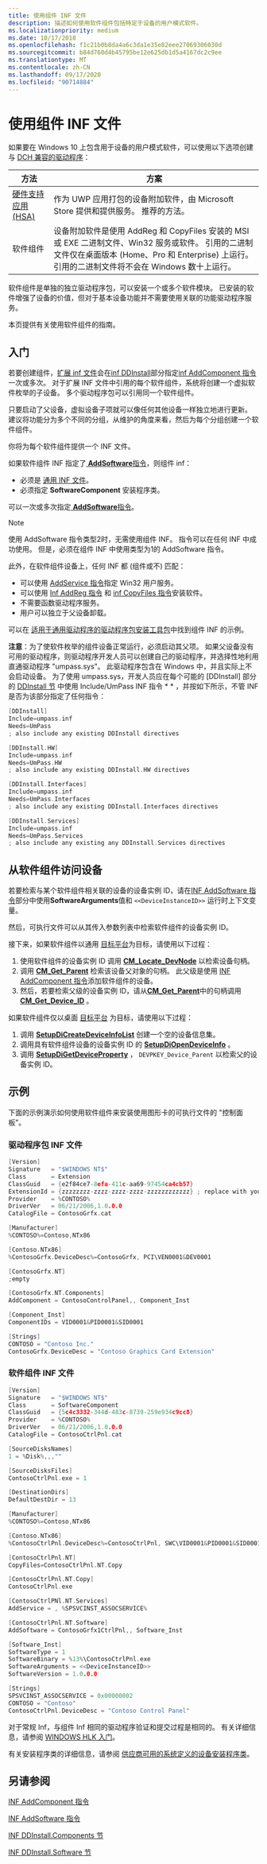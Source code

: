 ```yaml
---
title: 使用组件 INF 文件
description: 描述如何使用软件组件包括特定于设备的用户模式软件。
ms.localizationpriority: medium
ms.date: 10/17/2018
ms.openlocfilehash: f1c21b0b8da4a6c3da1e35e82eee27069306030d
ms.sourcegitcommit: b84d760d4b45795be12e625db1d5a4167dc2c9ee
ms.translationtype: MT
ms.contentlocale: zh-CN
ms.lasthandoff: 09/17/2020
ms.locfileid: "90714884"
---
```

# <a name="using-a-component-inf-file"></a>使用组件 INF 文件

如果要在 Windows 10 上包含用于设备的用户模式软件，可以使用以下选项创建与 [DCH 兼容的驱动程序](../develop/getting-started-with-windows-drivers.md)：
    
|方法|方案|
|---|---|
|[硬件支持应用 (HSA) ](../devapps/hardware-support-app--hsa--steps-for-driver-developers.md) | 作为 UWP 应用打包的设备附加软件，由 Microsoft Store 提供和提供服务。  推荐的方法。 |
|软件组件|设备附加软件是使用 AddReg 和 CopyFiles 安装的 MSI 或 EXE 二进制文件、Win32 服务或软件。  引用的二进制文件仅在桌面版本 (Home、Pro 和 Enterprise) 上运行。  引用的二进制文件将不会在 Windows 数十上运行。|

软件组件是单独的独立驱动程序包，可以安装一个或多个软件模块。  已安装的软件增强了设备的价值，但对于基本设备功能并不需要使用关联的功能驱动程序服务。  

本页提供有关使用软件组件的指南。

## <a name="getting-started"></a>入门

若要创建组件，[扩展 inf 文件](using-an-extension-inf-file.md)会在[inf DDInstall](inf-ddinstall-components-section.md)部分指定[inf AddComponent 指令](inf-addcomponent-directive.md)一次或多次。  对于扩展 INF 文件中引用的每个软件组件，系统将创建一个虚拟软件枚举的子设备。  多个驱动程序包可以引用同一个软件组件。 

只要启动了父设备，虚拟设备子项就可以像任何其他设备一样独立地进行更新。  建议将功能分为多个不同的分组，从维护的角度来看，然后为每个分组创建一个软件组件。

你将为每个软件组件提供一个 INF 文件。

如果软件组件 INF 指定了[ **AddSoftware**指令](inf-addsoftware-directive.md)，则组件 inf：

* 必须是 [通用 INF 文件](../install/using-a-universal-inf-file.md)。
* 必须指定 **SoftwareComponent** 安装程序类。

可以一次或多次指定[ **AddSoftware**指令](inf-addsoftware-directive.md)。

>[!NOTE]
>使用 AddSoftware 指令类型2时，无需使用组件 INF。  指令可以在任何 INF 中成功使用。  但是，必须在组件 INF 中使用类型为1的 AddSoftware 指令。

此外，在软件组件设备上，任何 INF 都 (组件或不) 匹配：

* 可以使用 [AddService 指令](inf-addservice-directive.md)指定 Win32 用户服务。
* 可以使用 [Inf AddReg 指令](inf-addreg-directive.md) 和 [inf CopyFiles 指令](inf-copyfiles-directive.md)安装软件。
* 不需要函数驱动程序服务。
* 用户可以独立于父设备卸载。

可以在 [适用于通用驱动程序的驱动程序包安装工具包](https://github.com/Microsoft/Windows-driver-samples/tree/master/general/DCHU)中找到组件 INF 的示例。

**注意**：为了使软件枚举的组件设备正常运行，必须启动其父项。 如果父设备没有可用的驱动程序，则驱动程序开发人员可以创建自己的驱动程序，并选择性地利用直通驱动程序 "umpass.sys"。 此驱动程序包含在 Windows 中，并且实际上不会启动设备。 为了使用 umpass.sys，开发人员应在每个可能的 [DDInstall] 部分的 [DDInstall 节](inf-ddinstall-section.md) 中使用 Include/UmPass INF 指令 \* \* ，并按如下所示，不管 INF 是否为该部分指定了任何指令：

```cpp
[DDInstall]
Include=umpass.inf
Needs=UmPass
; also include any existing DDInstall directives

[DDInstall.HW]
Include=umpass.inf
Needs=UmPass.HW
; also include any existing DDInstall.HW directives

[DDInstall.Interfaces]
Include=umpass.inf
Needs=UmPass.Interfaces
; also include any existing DDInstall.Interfaces directives

[DDInstall.Services]
Include=umpass.inf
Needs=UmPass.Services
; also include any existing any DDInstall.Services directives
```

## <a name="accessing-a-device-from-a-software-component"></a>从软件组件访问设备

若要检索与某个软件组件相关联的设备的设备实例 ID，请在[INF AddSoftware 指令](inf-addsoftware-directive.md)部分中使用**SoftwareArguments**值和 `<<DeviceInstanceID>>` 运行时上下文变量。

然后，可执行文件可以从其传入参数列表中检索软件组件的设备实例 ID。  

接下来，如果软件组件以通用 [目标平台](../develop/target-platforms.md)为目标，请使用以下过程：

1. 使用软件组件的设备实例 ID 调用 [**CM_Locate_DevNode**](/windows/win32/api/cfgmgr32/nf-cfgmgr32-cm_locate_devnodea) 以检索设备句柄。
2. 调用 [**CM_Get_Parent**](/windows/win32/api/cfgmgr32/nf-cfgmgr32-cm_get_parent) 检索该设备父对象的句柄。  此父级是使用 [INF AddComponent 指令](inf-addcomponent-directive.md)添加软件组件的设备。
3. 然后，若要检索父级的设备实例 ID，请从[**CM_Get_Parent**](/windows/win32/api/cfgmgr32/nf-cfgmgr32-cm_get_parent)中的句柄调用[**CM_Get_Device_ID**](/windows/win32/api/cfgmgr32/nf-cfgmgr32-cm_get_device_idw) 。

如果软件组件仅以桌面 [目标平台](../develop/target-platforms.md) 为目标，请使用以下过程：

1. 调用 [**SetupDiCreateDeviceInfoList**](/windows/win32/api/setupapi/nf-setupapi-setupdicreatedeviceinfolist) 创建一个空的设备信息集。
2. 调用具有软件组件设备的设备实例 ID 的 [**SetupDiOpenDeviceInfo**](/windows/win32/api/setupapi/nf-setupapi-setupdiopendeviceinfoa) 。
3. 调用 [**SetupDiGetDeviceProperty**](/windows/win32/api/setupapi/nf-setupapi-setupdigetdevicepropertyw) ， `DEVPKEY_Device_Parent` 以检索父的设备实例 ID。

## <a name="example"></a>示例

下面的示例演示如何使用软件组件来安装使用图形卡的可执行文件的 "控制面板"。

### <a name="driver-package-inf-file"></a>驱动程序包 INF 文件

```cpp
[Version]
Signature   = "$WINDOWS NT$"
Class       = Extension
ClassGuid   = {e2f84ce7-8efa-411c-aa69-97454ca4cb57}
ExtensionId = {zzzzzzzz-zzzz-zzzz-zzzz-zzzzzzzzzzzz} ; replace with your own GUID
Provider    = %CONTOSO%
DriverVer   = 06/21/2006,1.0.0.0
CatalogFile = ContosoGrfx.cat

[Manufacturer]
%CONTOSO%=Contoso,NTx86

[Contoso.NTx86]
%ContosoGrfx.DeviceDesc%=ContosoGrfx, PCI\VEN0001&DEV0001

[ContosoGrfx.NT]
;empty

[ContosoGrfx.NT.Components]
AddComponent = ContosoControlPanel,, Component_Inst

[Component_Inst]
ComponentIDs = VID0001&PID0001&SID0001

[Strings]
CONTOSO = "Contoso Inc."
ContosoGrfx.DeviceDesc = "Contoso Graphics Card Extension"
```

### <a name="software-component-inf-file"></a>软件组件 INF 文件

```cpp
[Version]
Signature   = "$WINDOWS NT$"
Class       = SoftwareComponent
ClassGuid   = {5c4c3332-344d-483c-8739-259e934c9cc8}
Provider    = %CONTOSO%
DriverVer   = 06/21/2006,1.0.0.0
CatalogFile = ContosoCtrlPnl.cat

[SourceDisksNames]
1 = %Disk%,,,""

[SourceDisksFiles]
ContosoCtrlPnl.exe = 1

[DestinationDirs]
DefaultDestDir = 13

[Manufacturer]
%CONTOSO%=Contoso,NTx86

[Contoso.NTx86]
%ContosoCtrlPnl.DeviceDesc%=ContosoCtrlPnl, SWC\VID0001&PID0001&SID0001

[ContosoCtrlPnl.NT]
CopyFiles=ContosoCtrlPnl.NT.Copy

[ContosoCtrlPnl.NT.Copy]
ContosoCtrlPnl.exe

[ContosoCtrlPNl.NT.Services]
AddService = , %SPSVCINST_ASSOCSERVICE%

[ContosoCtrlPnl.NT.Software]
AddSoftware = ContosoGrfx1CtrlPnl,, Software_Inst

[Software_Inst]
SoftwareType = 1
SoftwareBinary = %13%\ContosoCtrlPnl.exe
SoftwareArguments = <<DeviceInstanceID>>
SoftwareVersion = 1.0.0.0

[Strings]
SPSVCINST_ASSOCSERVICE = 0x00000002
CONTOSO = "Contoso"
ContosoCtrlPnl.DeviceDesc = "Contoso Control Panel" 
```

对于常规 Inf，与组件 Inf 相同的驱动程序验证和提交过程是相同的。 有关详细信息，请参阅 [WINDOWS HLK 入门](/windows-hardware/test/hlk/getstarted/windows-hlk-getting-started)。

有关安装程序类的详细信息，请参阅 [供应商可用的系统定义的设备安装程序类](./system-defined-device-setup-classes-available-to-vendors.md)。

## <a name="see-also"></a>另请参阅

[INF AddComponent 指令](inf-addcomponent-directive.md)

[INF AddSoftware 指令](inf-addsoftware-directive.md)

[INF DDInstall.Components 节](inf-ddinstall-components-section.md)

[INF DDInstall.Software 节](inf-ddinstall-software-section.md)